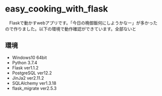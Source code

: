 # easy_cooking_with_flask
　Flaskで動かすwebアプリです。「今日の晩御飯何にしようかなー」が多かったので作りました。以下の環境で動作確認ができています。全部ないと
 
## 環境
<ul>
  <li>Windows10 64bit</li>
  <li>Python 3.7.4</li>
  <li>Flask ver1.1.2</li>
  <li>PostgreSQL ver12.2</li>
  <li>JinJa2 ver2.11.2</li>
  <li>SQLAlchemy ver1.3.18</li>
  <li>flask_migrate ver2.5.3</li>
<ul>
